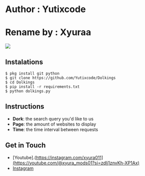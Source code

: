 # Author : Yutixcode
# Rename by : Xyuraa

<img src="https://files.catbox.moe/410sp6.png"/>

## Instalations
```
$ pkg install git python
$ git clone https://github.com/Yutixcode/Dolkings
$ cd Dolkings
$ pip install -r requirements.txt
$ python dolkings.py
```

## Instructions
- **Dork**: the search query you'd like to us
- **Page**: the amount of websites to display
- **Time**: the time interval between requests

## Get in Touch
- [Youtube].(https://instagram.com/xyura011](https://youtube.com/@xyura_mods01?si=zdlj1znvKh-XP1Ax)
- [Instagram](https://instagram.com/n74nk42)
